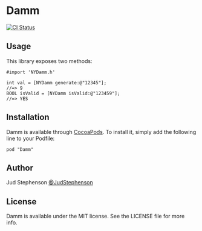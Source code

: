 # Damm

[![CI Status](http://img.shields.io/travis/nybex/NYDamm.svg?style=flat)](https://travis-ci.org/nybex/NYDamm)
<!-- [![Version](https://img.shields.io/cocoapods/v/Damm.svg?style=flat)](http://cocoadocs.org/docsets/Damm) -->
<!-- [![License](https://img.shields.io/cocoapods/l/Damm.svg?style=flat)](http://cocoadocs.org/docsets/Damm) -->
<!-- [![Platform](https://img.shields.io/cocoapods/p/Damm.svg?style=flat)](http://cocoadocs.org/docsets/Damm) -->

## Usage

This library exposes two methods:

```obj-c
#import 'NYDamm.h'

int val = [NYDamm generate:@"12345"];
//=> 9
BOOL isValid = [NYDamm isValid:@"123459"];
//=> YES
```

## Installation

Damm is available through [CocoaPods](http://cocoapods.org). To install
it, simply add the following line to your Podfile:

    pod "Damm"

## Author

Jud Stephenson [@JudStephenson](https://twitter.com/judstephenson)

## License

Damm is available under the MIT license. See the LICENSE file for more info.
